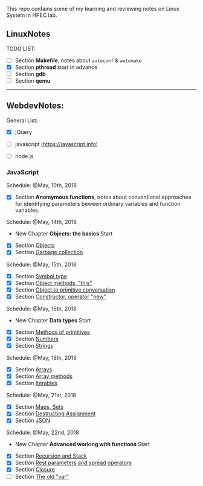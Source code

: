This repo contains some of my learning and reviewing notes on Linux System in HPEC lab.

## LinuxNotes

TODO LIST:

- [ ] Section **Makefile**, notes about `autoconf` & `automake`
- [x] Section **pthread** start in advance
- [ ] Section **gdb** 
- [ ] Section **qemu**

----

## WebdevNotes:

General List:

- [x] jQuery
- [ ] javascript (https://javascript.info)
- [ ] node.js


### JavaScript

Schedule: @May, 10th, 2018

- [x] Section **Anomymous functions**, notes about conventional approaches for identifying parameters beween ordinary variables and function variables.

Schedule: @May, 14th, 2018

- New Chapter **Objects: the basics** Start
- [x] Section [Objects](https://javascript.info/object)
- [x] Section [Garbage collection](https://javascript.info/garbage-collection)

Schedule: @May, 15th, 2018
- [x] Section [Symbol type](https://javascript.info/symbol)
- [x] Section [Object methods, "this"](https://javascript.info/object-methods)
- [x] Section [Object to primitive conversation](https://javascript.info/object-toprimitive)
- [x] Section [Constructor, operator "new"](https://javascript.info/constructor-new)

Schedule: @May, 16th, 2018

- New Chapter **Data types** Start
- [x] Section [Methods of primitives](https://javascript.info/primitives-methods)
- [x] Section [Numbers](https://javascript.info/number)
- [x] Section [Strings](https://javascript.info/string)

Schedule: @May, 18th, 2018

- [x] Section [Arrays](https://javascript.info/array)
- [x] Section [Array methods](https://javascript.info/array-methods)
- [x] Section [Iterables](https://javascript.info/iterable)

Schedule: @May, 21st, 2018

- [x] Section [Maps, Sets](https://javascript.info/map-set-weakmap-weakset)
- [x] Section [Destructing Assignment](https://javascript.info/destructuring-assignment)
- [x] Section [JSON](https://javascript.info/json)

Schedule: @May, 22nd, 2018
- New Chapter **Advanced working with functions** Start
- [x] Section [Recursion and Stack](https://javascript.info/recursion)
- [x] Section [Rest parameters and spread operators](https://javascript.info/rest-parameters-spread-operator)
- [x] Section [Closure](https://javascript.info/closure)
- [ ] Section [The old "var"](https://javascript.info/var)